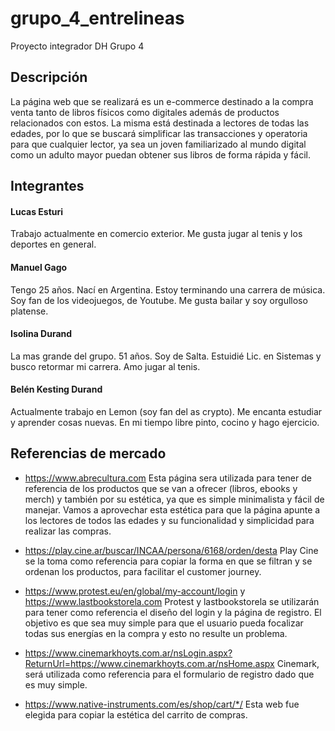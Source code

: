 # grupo_4_entrelineas
Proyecto integrador DH Grupo 4

## Descripción

La página web que se realizará es un e-commerce destinado a la compra venta tanto de  libros físicos como digitales además de productos relacionados con estos. La misma está destinada a lectores de todas las edades, por lo que se buscará simplificar las transacciones y operatoria para que cualquier lector, ya sea un joven familiarizado al mundo digital como un adulto mayor puedan obtener sus libros de forma rápida y fácil.


## Integrantes

#### Lucas Esturi
Trabajo actualmente en comercio exterior. Me gusta jugar al tenis y los deportes en general.
#### Manuel Gago
Tengo 25 años. Nací en Argentina. Estoy terminando una carrera de música. Soy fan de los videojuegos, de Youtube. Me gusta bailar y soy orgulloso platense.
#### Isolina Durand
La mas grande del grupo. 51 años. Soy de Salta. Estuidié Lic. en Sistemas y busco retormar mi carrera. Amo jugar al tenis.

#### Belén Kesting Durand
Actualmente trabajo en Lemon (soy fan del as crypto). Me encanta estudiar y aprender cosas nuevas. En mi tiempo libre pinto, cocino y hago ejercicio.

## Referencias de mercado
- https://www.abrecultura.com
Esta página sera utilizada para tener de referencia de los productos que se van a ofrecer (libros, ebooks y merch) y también por su estética, ya que es simple minimalista y fácil de manejar. Vamos a aprovechar esta estética para que la página apunte a los lectores de todos las edades y su funcionalidad y simplicidad para realizar las compras.
 
- https://play.cine.ar/buscar/INCAA/persona/6168/orden/desta
Play Cine se la toma como referencia para copiar la forma en que se filtran y se ordenan los productos, para facilitar el customer journey.
 
- https://www.protest.eu/en/global/my-account/login y https://www.lastbookstorela.com
Protest y lastbookstorela se utilizarán para tener como referencia el diseño del login y la página de registro. El objetivo es que sea muy simple para que el usuario pueda focalizar todas sus energías en la compra y esto no resulte un problema.
 
- https://www.cinemarkhoyts.com.ar/nsLogin.aspx?ReturnUrl=https://www.cinemarkhoyts.com.ar/nsHome.aspx
Cinemark, será utilizada como referencia para el formulario de registro dado que es muy simple.
 
- https://www.native-instruments.com/es/shop/cart/*/
Esta web fue elegida para copiar la estética del carrito de compras.


